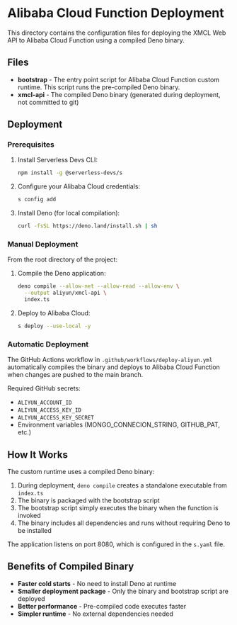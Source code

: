 # Alibaba Cloud Function Deployment

This directory contains the configuration files for deploying the XMCL Web API to Alibaba Cloud Function using a compiled Deno binary.

## Files

- **bootstrap** - The entry point script for Alibaba Cloud Function custom runtime. This script runs the pre-compiled Deno binary.
- **xmcl-api** - The compiled Deno binary (generated during deployment, not committed to git)

## Deployment

### Prerequisites

1. Install Serverless Devs CLI:
   ```bash
   npm install -g @serverless-devs/s
   ```

2. Configure your Alibaba Cloud credentials:
   ```bash
   s config add
   ```

3. Install Deno (for local compilation):
   ```bash
   curl -fsSL https://deno.land/install.sh | sh
   ```

### Manual Deployment

From the root directory of the project:

1. Compile the Deno application:
   ```bash
   deno compile --allow-net --allow-read --allow-env \
     --output aliyun/xmcl-api \
     index.ts
   ```

2. Deploy to Alibaba Cloud:
   ```bash
   s deploy --use-local -y
   ```

### Automatic Deployment

The GitHub Actions workflow in `.github/workflows/deploy-aliyun.yml` automatically compiles the binary and deploys to Alibaba Cloud Function when changes are pushed to the main branch.

Required GitHub secrets:
- `ALIYUN_ACCOUNT_ID`
- `ALIYUN_ACCESS_KEY_ID`
- `ALIYUN_ACCESS_KEY_SECRET`
- Environment variables (MONGO_CONNECION_STRING, GITHUB_PAT, etc.)

## How It Works

The custom runtime uses a compiled Deno binary:
1. During deployment, `deno compile` creates a standalone executable from `index.ts`
2. The binary is packaged with the bootstrap script
3. The bootstrap script simply executes the binary when the function is invoked
4. The binary includes all dependencies and runs without requiring Deno to be installed

The application listens on port 8080, which is configured in the `s.yaml` file.

## Benefits of Compiled Binary

- **Faster cold starts** - No need to install Deno at runtime
- **Smaller deployment package** - Only the binary and bootstrap script are deployed
- **Better performance** - Pre-compiled code executes faster
- **Simpler runtime** - No external dependencies needed
